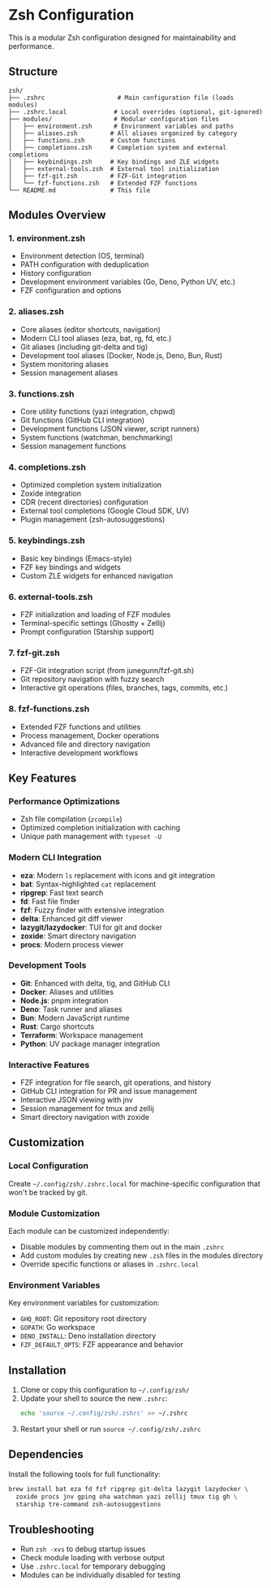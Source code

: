 # Zsh Configuration

This is a modular Zsh configuration designed for maintainability and performance.

## Structure

```
zsh/
├── .zshrc                    # Main configuration file (loads modules)
├── .zshrc.local             # Local overrides (optional, git-ignored)
├── modules/                 # Modular configuration files
│   ├── environment.zsh      # Environment variables and paths
│   ├── aliases.zsh         # All aliases organized by category
│   ├── functions.zsh       # Custom functions
│   ├── completions.zsh     # Completion system and external completions
│   ├── keybindings.zsh     # Key bindings and ZLE widgets
│   ├── external-tools.zsh  # External tool initialization
│   ├── fzf-git.zsh         # FZF-Git integration
│   └── fzf-functions.zsh   # Extended FZF functions
└── README.md               # This file
```

## Modules Overview

### 1. environment.zsh
- Environment detection (OS, terminal)
- PATH configuration with deduplication
- History configuration
- Development environment variables (Go, Deno, Python UV, etc.)
- FZF configuration and options

### 2. aliases.zsh
- Core aliases (editor shortcuts, navigation)
- Modern CLI tool aliases (eza, bat, rg, fd, etc.)
- Git aliases (including git-delta and tig)
- Development tool aliases (Docker, Node.js, Deno, Bun, Rust)
- System monitoring aliases
- Session management aliases

### 3. functions.zsh
- Core utility functions (yazi integration, chpwd)
- Git functions (GitHub CLI integration)
- Development functions (JSON viewer, script runners)
- System functions (watchman, benchmarking)
- Session management functions

### 4. completions.zsh
- Optimized completion system initialization
- Zoxide integration
- CDR (recent directories) configuration
- External tool completions (Google Cloud SDK, UV)
- Plugin management (zsh-autosuggestions)

### 5. keybindings.zsh
- Basic key bindings (Emacs-style)
- FZF key bindings and widgets
- Custom ZLE widgets for enhanced navigation

### 6. external-tools.zsh
- FZF initialization and loading of FZF modules
- Terminal-specific settings (Ghostty + Zellij)
- Prompt configuration (Starship support)

### 7. fzf-git.zsh
- FZF-Git integration script (from junegunn/fzf-git.sh)
- Git repository navigation with fuzzy search
- Interactive git operations (files, branches, tags, commits, etc.)

### 8. fzf-functions.zsh
- Extended FZF functions and utilities
- Process management, Docker operations
- Advanced file and directory navigation
- Interactive development workflows

## Key Features

### Performance Optimizations
- Zsh file compilation (`zcompile`)
- Optimized completion initialization with caching
- Unique path management with `typeset -U`

### Modern CLI Integration
- **eza**: Modern `ls` replacement with icons and git integration
- **bat**: Syntax-highlighted `cat` replacement
- **ripgrep**: Fast text search
- **fd**: Fast file finder
- **fzf**: Fuzzy finder with extensive integration
- **delta**: Enhanced git diff viewer
- **lazygit/lazydocker**: TUI for git and docker
- **zoxide**: Smart directory navigation
- **procs**: Modern process viewer

### Development Tools
- **Git**: Enhanced with delta, tig, and GitHub CLI
- **Docker**: Aliases and utilities
- **Node.js**: pnpm integration
- **Deno**: Task runner and aliases
- **Bun**: Modern JavaScript runtime
- **Rust**: Cargo shortcuts
- **Terraform**: Workspace management
- **Python**: UV package manager integration

### Interactive Features
- FZF integration for file search, git operations, and history
- GitHub CLI integration for PR and issue management
- Interactive JSON viewing with jnv
- Session management for tmux and zellij
- Smart directory navigation with zoxide

## Customization

### Local Configuration
Create `~/.config/zsh/.zshrc.local` for machine-specific configuration that won't be tracked by git.

### Module Customization
Each module can be customized independently:
- Disable modules by commenting them out in the main `.zshrc`
- Add custom modules by creating new `.zsh` files in the modules directory
- Override specific functions or aliases in `.zshrc.local`

### Environment Variables
Key environment variables for customization:
- `GHQ_ROOT`: Git repository root directory
- `GOPATH`: Go workspace
- `DENO_INSTALL`: Deno installation directory
- `FZF_DEFAULT_OPTS`: FZF appearance and behavior

## Installation

1. Clone or copy this configuration to `~/.config/zsh/`
2. Update your shell to source the new `.zshrc`:
   ```bash
   echo 'source ~/.config/zsh/.zshrc' >> ~/.zshrc
   ```
3. Restart your shell or run `source ~/.config/zsh/.zshrc`

## Dependencies

Install the following tools for full functionality:
```bash
brew install bat eza fd fzf ripgrep git-delta lazygit lazydocker \
  zoxide procs jnv gping oha watchman yazi zellij tmux tig gh \
  starship tre-command zsh-autosuggestions
```

## Troubleshooting

- Run `zsh -xvs` to debug startup issues
- Check module loading with verbose output
- Use `.zshrc.local` for temporary debugging
- Modules can be individually disabled for testing